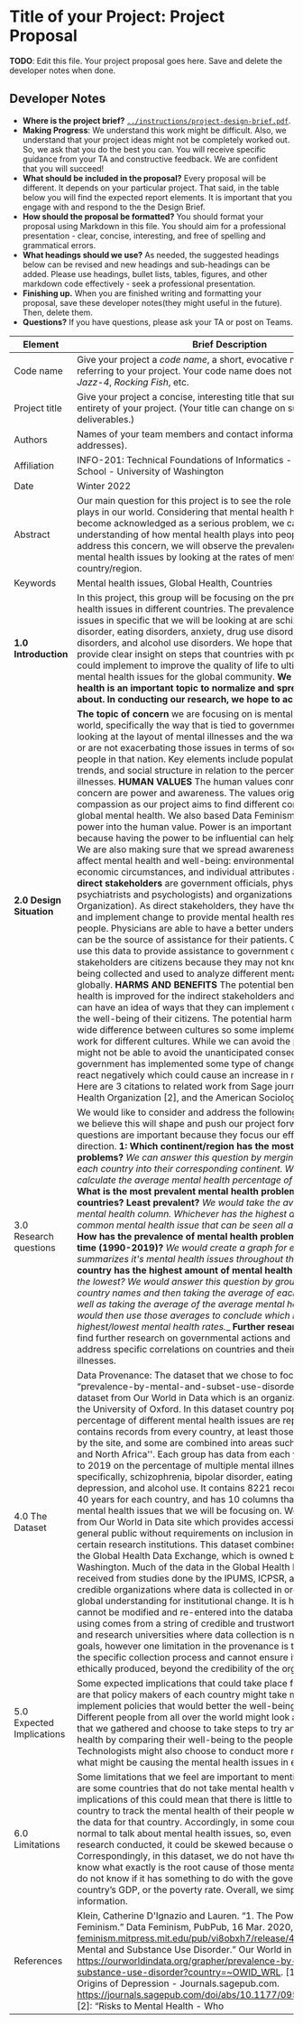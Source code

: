 # Title of your Project: Project Proposal

**TODO**: Edit this file. Your project proposal goes here. Save and delete the developer notes when done.

## Developer Notes

* **Where is the project brief?**  [`../instructions/project-design-brief.pdf`](../instructions/project-design-brief.pdf).
* **Making Progress**: We understand this work might be difficult. Also, we understand that your project ideas might not be completely worked out. So, we ask that you do the best you can. You will receive specific guidance from your TA and constructive feedback. We are confident that you will succeed!
* **What should be included in the proposal?** Every proposal will be different. It depends on your particular project.  That said, in the table below you will find the expected report elements.  It is important that you engage with and respond to the the Design Brief.
* **How should the proposal be formatted?** You should format your proposal using Markdown in this file. You should aim for a professional presentation - clear, concise, interesting, and free of spelling and grammatical errors.
* **What headings should we use?** As needed, the suggested headings below can be revised and new headings and sub-headings can be added. Please use headings, bullet lists, tables, figures, and other markdown code effectively - seek a professional presentation.
* **Finishing up.** When you are finished writing and formatting your proposal, save these developer notes(they might useful in the future). Then, delete them.
* **Questions?** If you have questions, please ask your TA or post on Teams.

|Element | Brief Description|
|---------------| --------------
|Code name | Give your project a _code name_, a short, evocative name for efficiently referring to your project. Your code name does not change! Examples: _Jazz-4_, _Rocking Fish_, etc. |
|Project title| Give your project a concise, interesting title that summarizes the entirety of your project. (Your title can change on subsequent deliverables.) |
|Authors | Names of your team members and contact information (email addresses). |
|Affiliation |  INFO-201: Technical Foundations of Informatics - The Information School - University of Washington |
|Date | Winter 2022|
|Abstract | Our main question for this project is to see the role that mental health plays in our world. Considering that mental health has only recently become acknowledged as a serious problem, we can get a better understanding of how mental health plays into people’s lives. To address this concern, we will observe the prevalence of different mental health issues by looking at the rates of mental health per country/region.|
|Keywords |Mental health issues, Global Health, Countries |
|**1.0 Introduction** | In this project, this group will be focusing on the prevalence of mental health issues in different countries. The prevalence of mental health issues in specific that we will be looking at are schizophrenia, bipolar disorder, eating disorders, anxiety, drug use disorders, depressive disorders, and alcohol use disorders. We hope that our research will provide clear insight on steps that countries with poor mental health could implement to improve the quality of life to ultimately reduce mental health issues for the global community. **We believe that mental health is an important topic to normalize and spread information about. In conducting our research, we hope to achieve this.** |
|**2.0 Design Situation** | **The topic of concern** we are focusing on is mental illnesses across the world, specifically the way that is tied to government actions. We are looking at the layout of mental illnesses and the way governments are or are not exacerbating those issues in terms of social resources for the people in that nation. Key elements include population health, global trends, and social structure in relation to the percentage of mental illnesses. **HUMAN VALUES** The human values connected to our topic of concern are power and awareness. The values originate from compassion as our project aims to find different correlations to improve global mental health. We also based Data Feminism’s definition of power into the human value. Power is an important human value because having the power to be influential can help spread awareness. We are also making sure that we spread awareness of factors that affect mental health and well-being: environmental factors, social and economic circumstances, and individual attributes and behaviors. The **direct stakeholders** are government officials, physicians (i.e. psychiatrists and psychologists) and organizations (i.e. World Health Organization). As direct stakeholders, they have the power to influence and implement change to provide mental health resources for the people. Physicians are able to have a better understanding of how they can be the source of assistance for their patients. Organizations can use this data to provide assistance to government officials. Indirect stakeholders are citizens because they may not know that this data is being collected and used to analyze different mental health issues globally. **HARMS AND BENEFITS** The potential benefits are mental health is improved for the indirect stakeholders and the government can have an idea of ways that they can implement change to improve the well-being of their citizens. The potential harm is that there is a wide difference between cultures so some implementations may not work for different cultures. While we can avoid the potential harm, we might not be able to avoid the unanticipated consequences. If the government has implemented some type of change, the people could react negatively which could cause an increase in mental health issues. Here are 3 citations to related work from Sage journals [1] , The World Health Organization [2], and the American Sociological Association [3] ​​|
|3.0 Research questions | We would like to consider and address the following questions because we believe this will shape and push our project forward.  These questions are important because they focus our efforts in the same direction. **1: Which continent/region has the most mental health problems?** _We can answer this question by merging and summarizing each country into their corresponding continent. We would then calculate the average mental health percentage of each continent._  **2: What is the most prevalent mental health problem among the countries? Least prevalent?** _We would take the average of each mental health column. Whichever has the highest average is the most common mental health issue that can be seen all around the world_ **3: How has the prevalence of mental health problems developed over time (1990-2019)?** _We would create a graph for each continent that summarizes it's mental health issues throughout the years._ **4: Which country has the highest amount of mental health issues?** _Which has the lowest? We would answer this question by grouping together the country names and then taking the average of each of the columns as well as taking the average of the average mental health columns. We would then use those averages to conclude which has the highest/lowest mental health rates.__  **Further research:** We intend to find further research on governmental actions and social welfare to address specific correlations on  countries and their population's mental illnesses. |
|4.0 The Dataset| Data Provenance: The dataset that we chose to focus on is called “prevalence-by-mental-and-subset-use-disorder.” We found this dataset from Our World in Data which is an organization sponsored by the University of Oxford. In this dataset country populations and their percentage of different mental health issues are represented. It contains records from every country, at least those formally recognized by the site, and some are combined into areas such as the “Middle east and North Africa''. Each group has data from each year between 1990 to 2019 on the percentage of multiple mental illnesses; more specifically, schizophrenia, bipolar disorder, eating disorders, drug use, depression, and alcohol use. It contains 8221 records, has a range of 40 years for each country, and has 10 columns that represent different mental health issues that we will be focusing on. We obtained the data from Our World in Data site which provides accessible data to the general public without requirements on inclusion in government or certain research institutions. This dataset combines data collected by the Global Health Data Exchange, which is owned by the University of Washington. Much of the data in the Global Health Data Exchange is received from studies done by the IPUMS, ICPSR, and the World Bank, credible organizations where data is collected in order to create a global understanding for institutional change. It is held secure and cannot be modified and re-entered into the databases. The data we are using comes from a string of credible and trustworthy sources of NGO’s and research universities where data collection is not for monetary goals, however one limitation in the provenance is that we cannot see the specific collection process and cannot ensure it was accurately or ethically produced, beyond the credibility of the organizations. |
|5.0 Expected Implications |Some expected implications that could take place from this research are that policy makers of each country might take more steps to implement policies that would better the well-being of their people. Different people from all over the world might look at the information that we gathered and choose to take steps to try and better their mental health by comparing their well-being to the people in their country. Technologists might also choose to conduct more research to look into what might be causing the mental health issues in each region.  |
|6.0 Limitations | Some limitations that we feel are important to mention include that there are some countries that do not take mental health very seriously. The implications of this could mean that there is little to no research in that country to track the mental health of their people which would affect the data for that country. Accordingly, in some countries, it is not normal to talk about mental health issues, so, even if there was research conducted, it could be skewed because of response bias. Correspondingly, in this dataset, we do not have the information to know what exactly is the root cause of those mental health issues. We do not know if it has something to do with the government, the country’s GDP, or the poverty rate. Overall, we simply do not have that information.  |
|References | Klein, Catherine D'Ignazio and Lauren. “1. The Power Chapter · Data Feminism.” Data Feminism, PubPub, 16 Mar. 2020, https://data-feminism.mitpress.mit.edu/pub/vi8obxh7/release/4. [4]: “Prevalence by Mental and Substance Use Disorder.” Our World in Data, https://ourworldindata.org/grapher/prevalence-by-mental-and-substance-use-disorder?country=~OWID_WRL. [1]: Psychometric Origins of Depression - Journals.sagepub.com. https://journals.sagepub.com/doi/abs/10.1177/09526951211009085. [2]: “Risks to Mental Health - Who | World Health Organization.” World Health Organization, 27 Aug. 2012, https://www.who.int/mental_health/mhgap/risks_to_mental_health_EN_27_08_12.pdf. [3] Social Structure, Stress, and Mental Health ... - JSTOR HOME. https://www.jstor.org/stable/pdf/2095777.pdf.  |
